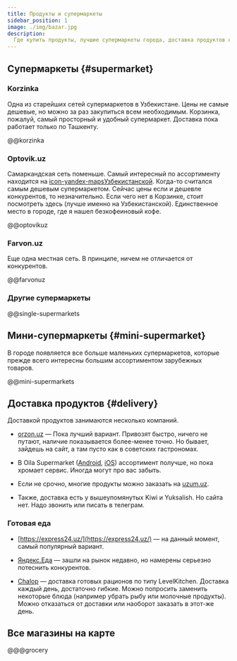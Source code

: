 ```yaml
---
title: Продукты и супермаркеты
sidebar_position: 1
image: ./img/bazar.jpg
description:
  Где купить продукты, лучшие супермаркеты города, доставка продуктов на дом
---
```


## Супермаркеты {#supermarket}

### Korzinka

Одна из старейших сетей супермаркетов в Узбекистане. Цены не самые дешевые, но
можно за раз закупиться всем необходимым. Корзинка, пожалуй, самый просторный и
удобный супермаркет. Доставка пока работает только по Ташкенту.

@@korzinka

### Optovik.uz

Cамаркандская сеть поменьше. Самый интересный по ассортименту находится на
[icon-yandex-mapsУзбекистанской](https://yandex.uz/maps/org/optovik/6884964601/).
Когда-то считался самым дешевым супермаркетом. Сейчас цены если и дешевле
конкурентов, то незначительно. Если чего нет в Корзинке, стоит посмотреть здесь
(лучше именно на Узбекистанской). Единственное место в городе, где я нашел
безкофеиновый кофе.

@@optovikuz

### Farvon.uz

Еще одна местная сеть. В принципе, ничем не отличается от конкурентов.

@@farvonuz

### Другие супермаркеты

@@single-supermarkets

## Мини-супермаркеты {#mini-supermarket}

В городе появляется все больше маленьких супермаркетов, которые прежде всего
интересны большим ассортиментом зарубежных товаров.

@@mini-supermarkets

## Доставка продуктов {#delivery}

Доставкой продуктов занимаются несколько компаний.

- [orzon.uz](https://orzon.uz/) — Пока лучший вариант. Привозят быстро, ничего
  не путают, наличие показывается более-менее точно. Но бывает, зайдешь на сайт,
  а там пусто как в советских гастрономах.

- В Oila Supermarket
  ([Android](https://play.google.com/store/apps/details?id=uz.gigalab.oilasupermarket),
  [iOS](https://apps.apple.com/us/app/oila-supermarket/id1637385727))
  ассортимент получше, но пока хромает сервис. Иногда могут про вас забыть.

- Если не срочно, многие продукты можно заказать на [uzum.uz](https://uzum.uz).

- Также, доставка есть у вышеупомянутых Kiwi и Yuksalish. Но сайта нет. Надо
  звонить или писать в телеграм.

### Готовая еда

- [https://express24.uz/](https://express24.uz/) — на данный момент, самый
  популярный вариант.

- [Яндекс.Еда](https://eats.yandex.com/uz/Samarkand?lang=ru) — зашли на рынок
  недавно, но намерены серьезно потеснить конкурентов.

- [Chalop](https://www.instagram.com/chalop.uz/) — доставка готовых рационов по
  типу LevelKitchen. Доставка каждый день, достаточно гибкие. Можно попросить
  заменить некоторые блюда (например убрать рыбу или молочные продукты). Можно
  отказаться от доставки или наоборот заказать в этот-же день.

## Все магазины на карте

@@@grocery
